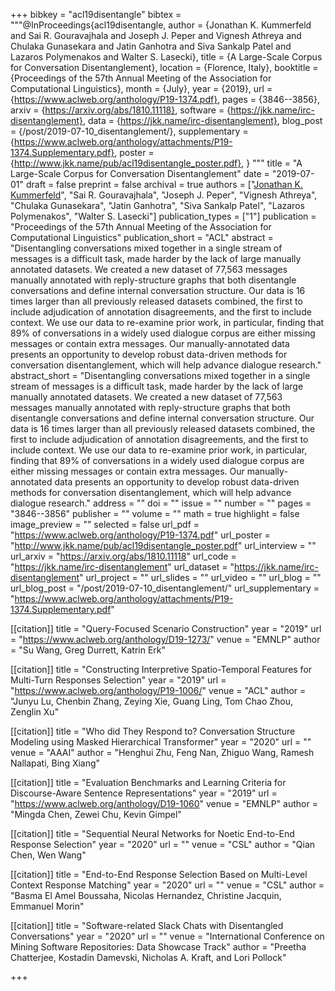 +++
bibkey = "acl19disentangle"
bibtex = """@InProceedings{acl19disentangle,
  author    = {Jonathan K. Kummerfeld and Sai R. Gouravajhala and Joseph J. Peper and Vignesh Athreya and Chulaka Gunasekara and Jatin Ganhotra and Siva Sankalp Patel and Lazaros Polymenakos and Walter S. Lasecki},
  title     = {A Large-Scale Corpus for Conversation Disentanglement},
  location  = {Florence, Italy},
  booktitle = {Proceedings of the 57th Annual Meeting of the Association for Computational Linguistics},
  month     = {July},
  year      = {2019},
  url       = {https://www.aclweb.org/anthology/P19-1374.pdf},
  pages     = {3846--3856},
  arxiv     = {https://arxiv.org/abs/1810.11118},
  software  = {https://jkk.name/irc-disentanglement},
  data      = {https://jkk.name/irc-disentanglement},
  blog_post = {/post/2019-07-10_disentanglement/},
  supplementary = {https://www.aclweb.org/anthology/attachments/P19-1374.Supplementary.pdf},
  poster    = {http://www.jkk.name/pub/acl19disentangle_poster.pdf},
}
"""
title = "A Large-Scale Corpus for Conversation Disentanglement"
date = "2019-07-01"
draft = false
preprint = false
archival = true
authors = ["<span style='text-decoration:underline;'>Jonathan K. Kummerfeld</span>", "Sai R. Gouravajhala", "Joseph J. Peper", "Vignesh Athreya", "Chulaka Gunasekara", "Jatin Ganhotra", "Siva Sankalp Patel", "Lazaros Polymenakos", "Walter S. Lasecki"]
publication_types = ["1"]
publication = "Proceedings of the 57th Annual Meeting of the Association for Computational Linguistics"
publication_short = "ACL"
abstract = "Disentangling conversations mixed together in a single stream of messages is a difficult task, made harder by the lack of large manually annotated datasets. We created a new dataset of 77,563 messages manually annotated with reply-structure graphs that both disentangle conversations and define internal conversation structure. Our data is 16 times larger than all previously released datasets combined, the first to include adjudication of annotation disagreements, and the first to include context. We use our data to re-examine prior work, in particular, finding that 89% of conversations in a widely used dialogue corpus are either missing messages or contain extra messages. Our manually-annotated data presents an opportunity to develop robust data-driven methods for conversation disentanglement, which will help advance dialogue research."
abstract_short = "Disentangling conversations mixed together in a single stream of messages is a difficult task, made harder by the lack of large manually annotated datasets. We created a new dataset of 77,563 messages manually annotated with reply-structure graphs that both disentangle conversations and define internal conversation structure. Our data is 16 times larger than all previously released datasets combined, the first to include adjudication of annotation disagreements, and the first to include context. We use our data to re-examine prior work, in particular, finding that 89% of conversations in a widely used dialogue corpus are either missing messages or contain extra messages. Our manually-annotated data presents an opportunity to develop robust data-driven methods for conversation disentanglement, which will help advance dialogue research."
address = ""
doi = ""
issue = ""
number = ""
pages = "3846--3856"
publisher = ""
volume = ""
math = true
highlight = false
image_preview = ""
selected = false
url_pdf = "https://www.aclweb.org/anthology/P19-1374.pdf"
url_poster = "http://www.jkk.name/pub/acl19disentangle_poster.pdf"
url_interview = ""
url_arxiv = "https://arxiv.org/abs/1810.11118"
url_code = "https://jkk.name/irc-disentanglement"
url_dataset = "https://jkk.name/irc-disentanglement"
url_project = ""
url_slides = ""
url_video = ""
url_blog = ""
url_blog_post = "/post/2019-07-10_disentanglement/"
url_supplementary = "https://www.aclweb.org/anthology/attachments/P19-1374.Supplementary.pdf"

[[citation]]
title = "Query-Focused Scenario Construction"
year = "2019"
url = "https://www.aclweb.org/anthology/D19-1273/"
venue = "EMNLP"
author = "Su Wang, Greg Durrett, Katrin Erk"

[[citation]]
title = "Constructing Interpretive Spatio-Temporal Features for Multi-Turn Responses Selection"
year = "2019"
url = "https://www.aclweb.org/anthology/P19-1006/"
venue = "ACL"
author = "Junyu Lu, Chenbin Zhang, Zeying Xie, Guang Ling, Tom Chao Zhou, Zenglin Xu"

[[citation]]
title = "Who did They Respond to? Conversation Structure Modeling using Masked Hierarchical Transformer"
year = "2020"
url = ""
venue = "AAAI"
author = "Henghui Zhu, Feng Nan, Zhiguo Wang, Ramesh Nallapati, Bing Xiang"

[[citation]]
title = "Evaluation Benchmarks and Learning Criteria for Discourse-Aware Sentence Representations"
year = "2019"
url = "https://www.aclweb.org/anthology/D19-1060"
venue = "EMNLP"
author = "Mingda Chen, Zewei Chu, Kevin Gimpel"

[[citation]]
title = "Sequential Neural Networks for Noetic End-to-End Response Selection"
year = "2020"
url = ""
venue = "CSL"
author = "Qian Chen, Wen Wang"

[[citation]]
title = "End-to-End Response Selection Based on Multi-Level Context Response Matching"
year = "2020"
url = ""
venue = "CSL"
author = "Basma El Amel Boussaha, Nicolas Hernandez, Christine Jacquin, Emmanuel Morin"

[[citation]]
title = "Software-related Slack Chats with Disentangled Conversations"
year = "2020"
url = ""
venue = "International Conference on Mining Software Repositories: Data Showcase Track"
author = "Preetha Chatterjee, Kostadin Damevski, Nicholas A. Kraft, and Lori Pollock"


+++